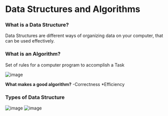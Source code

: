 # Data Structures and Algorithms
### What is a Data Structure?
Data Structures are different ways of organizing data on your computer, that can be used effectively.
### What is an Algorithm?
Set of rules for a computer program to accomplish a Task

![image](https://github.com/yashkatiyar2503/dsa/assets/92661124/3c254d51-fe9e-4c78-b168-d4bde574fd11)

**What makes a good algorithm?**
-Correctness
*Efficiency
### Types of Data Structure
![image](https://github.com/yashkatiyar2503/dsa/assets/92661124/a4851217-d836-4a91-b8e1-6094e11abd7b)
![image](https://github.com/yashkatiyar2503/dsa/assets/92661124/280b013a-9556-43c0-b6e1-68d477f74d86)
